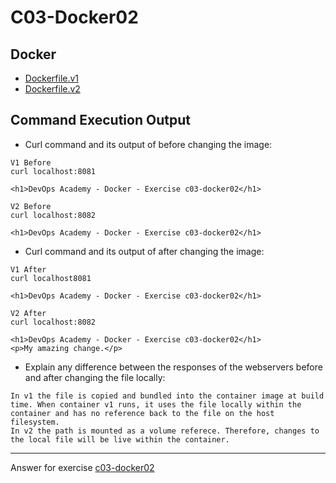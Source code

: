 # C03-Docker02

## Docker 
- [Dockerfile.v1](Dockerfile.v1)
- [Dockerfile.v2](Dockerfile.v2)

## Command Execution Output
- Curl command and its output of before changing the image:
```
V1 Before
curl localhost:8081

<h1>DevOps Academy - Docker - Exercise c03-docker02</h1>

V2 Before
curl localhost:8082

<h1>DevOps Academy - Docker - Exercise c03-docker02</h1>
```

- Curl command and its output of after changing the image:
```
V1 After
curl localhost8081

<h1>DevOps Academy - Docker - Exercise c03-docker02</h1>

V2 After
curl localhost:8082

<h1>DevOps Academy - Docker - Exercise c03-docker02</h1>
<p>My amazing change.</p>
```

- Explain any difference between the responses of the webservers before and after changing the file locally:
```
In v1 the file is copied and bundled into the container image at build time. When container v1 runs, it uses the file locally within the container and has no reference back to the file on the host filesystem.
In v2 the path is mounted as a volume referece. Therefore, changes to the local file will be live within the container.
```

***
Answer for exercise [c03-docker02](https://github.com/devopsacademyau/academy/blob/af3225a3436f263164e8daebc6bbd1ef3122b900/classes/03class/exercises/c03-docker02/README.md)
